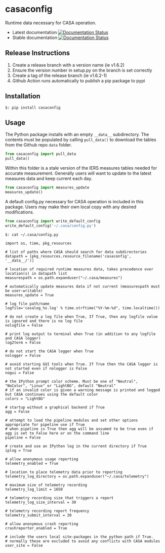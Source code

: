 # casaconfig
Runtime data necessary for CASA operation.

- Latest documentation [![Documentation Status](https://readthedocs.org/projects/casaconfig/badge/?version=latest)](https://casaconfig.readthedocs.io/en/latest/?badge=latest)
- Stable documentation [![Documentation Status](https://readthedocs.org/projects/casaconfig/badge/?version=stable)](https://casaconfig.readthedocs.io/en/stable/?badge=stable)
      

## Release Instructions
1. Create a release branch with a version name (ie v1.6.2)
2. Ensure the version number in setup.py on the branch is set correctly
3. Create a tag of the release branch (ie v1.6.2-1)
4. Github Action runs automatically to publish a pip package to pypi

## Installation

```
$: pip install casaconfig
```

## Usage

The Python package installs with an empty ```__data__``` subdirectory. The
contents must be populated by calling ```pull_data()``` to download the tables
from the Github repo ```data``` folder.

```python
from casaconfig import pull_data
pull_data()
```

Within this folder is a stale version of the IERS measures tables needed for accurate measurement. 
Generally users will want to update to the latest measures data and keep current each day.

```python
from casaconfig import measures_update
measures_update()
```

A default config.py necessary for CASA operation is included in this package. Users may make their
own local copy with any desired modifications.

```python
from casaconfig import write_default_config
write_default_config('~/.casa/config.py')
```

```
$: cat ~/.casa/config.py

import os, time, pkg_resources

# list of paths where CASA should search for data subdirectories
datapath = [pkg_resources.resource_filename('casaconfig', '__data__/')]

# location of required runtime measures data, takes precedence over location(s) in datapath list
measurespath = os.path.expanduser("~/.casa/measures")

# automatically update measures data if not current (measurespath must be user-writable)
measures_update = True

# log file path/name
logfile='casalog_%s.log' % time.strftime("%Y-%m-%d", time.localtime())

# do not create a log file when True, If True, then any logfile value is ignored and there is no log file
nologfile = False

# print log output to terminal when True (in addition to any logfile and CASA logger)
log2term = False

# do not start the CASA logger when True
nologger = False

# avoid starting GUI tools when True. If True then the CASA logger is not started even if nologger is False
nogui = False

# the IPython prompt color scheme. Must be one of "Neutral", "NoColor", "Linux" or "LightBG", default "Neutral"
# if an invalid color is given a warning message is printed and logged but CASA continues using the default color
colors = "LightBG"

# startup without a graphical backend if True
agg = False

# attempt to load the pipeline modules and set other options appropriate for pipeline use if True
# when pipeline is True then agg will be assumed to be true even if agg is set to False here or on the command line
pipeline = False

# create and use an IPython log in the current directory if True
iplog = True

# allow anonymous usage reporting
telemetry_enabled = True

# location to place telemetry data prior to reporting
telemetry_log_directory = os.path.expanduser("~/.casa/telemetry")

# maximum size of telemetry recording
telemetry_log_limit = 1650

# telemetry recording size that triggers a report
telemetry_log_size_interval = 30

# telemetry recording report frequency
telemetry_submit_interval = 20

# allow anonymous crash reporting
crashreporter_enabled = True

# include the users local site-packages in the python path if True. 
# normally these are excluded to avoid any conflicts with CASA modules
user_site = False
```
